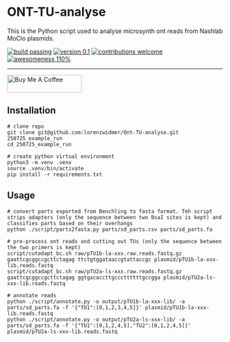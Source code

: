 ONT-TU-analyse
==============

This is the Python script used to analyse microsynth ont reads from Nashlab MoClo plasmids.

[![build passing](https://img.shields.io/badge/build-passing-brightgreen.svg?style=flat)](https://github.com/lorenzwidmer/Ont-TU-analyse)  [![version 0.1](https://img.shields.io/badge/version-0.1-blue.svg?style=flat)](https://github.com/lorenzwidmer/Ont-TU-analyse) [![contributions welcome](https://img.shields.io/badge/contributions-welcome-brightgreen.svg?style=flat)](https://github.com/lorenzwidmer/Ont-TU-analyse) [![awesomeness 110%](https://img.shields.io/badge/awesomeness-110%25-red.svg?style=flat)](https://www.buymeacoffee.com/ntIOpc7) 

---
<a href="https://www.buymeacoffee.com/ntIOpc7" target="_blank"><img src="https://www.buymeacoffee.com/assets/img/custom_images/orange_img.png" alt="Buy Me A Coffee" style="height: 41px !important;width: 174px !important;" ></a>

Installation
------------

```shell
# clone repo
git clone git@github.com:lorenzwidmer/Ont-TU-analyse.git 250725_example_run
cd 250725_example_run

# create python virtual environment
python3 -m venv .venv
source .venv/bin/activate
pip install -r requirements.txt 
```

Usage
-----

```shell
# convert parts exported from Benchling to fasta format. Teh script strips adapters (only the sequence between two BsaI sites is kept) and classifies parts based on their overhangs
python ./script/parts2fasta.py parts/sd_parts.csv parts/sd_parts.fa

# pre-process ont reads and cutting out TUs (only the sequence between the two primers is kept)
script/cutadapt_bc.sh raw/pTU1b-la-xxx.raw.reads.fastq.gz gaattcgcggccgcttctagag ttctgtggataaccgtattaccgc plasmid/pTU1b-la-xxx-lib.reads.fastq
script/cutadapt_bc.sh raw/pTU2a-ls-xxx.raw.reads.fastq.gz gaattcgcggccgcttctagag ggtgacaccttgcccttttttgccgga plasmid/pTU2a-ls-xxx-lib.reads.fastq

# annotate reads
python ./script/annotate.py -o output/pTU1b-la-xxx-lib/ -a parts/sd_parts.fa -f '{"TU1":[0,1,2,3,4,5]}' plasmid/pTU1b-la-xxx-lib.reads.fastq
python ./script/annotate.py -o output/pTU2a-ls-xxx-lib/ -a parts/sd_parts.fa -f '{"TU1":[0,1,2,4,5],"TU2":[0,1,2,4,5]}' plasmid/pTU2a-ls-xxx-lib.reads.fastq
```
